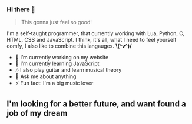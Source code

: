 ### Hi there 👋

> This gonna just feel so good!

I'm a self-taught programmer, that currently working with Lua, Python, C, HTML, CSS and JavaScript. I think, it's all, what I need to feel yourself comfy, I also like to combine this langauges. **\\(^v^)/**

- 🔭 I’m currently working on my website
- 🌱 I’m currently learning JavaScript
- 🎶 I also play guitar and learn musical theory
- 💬 Ask me about anything
- ⚡ Fun fact: I'm a big music lover

## I'm looking for a better future, and want found a job of my dream
